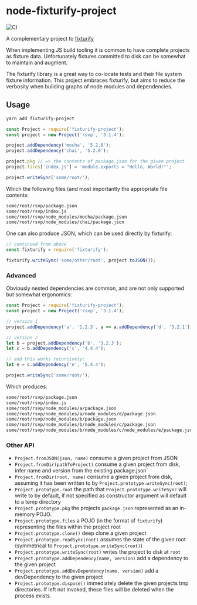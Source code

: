 # node-fixturify-project
![CI](https://github.com/stefanpenner/node-fixturify-project/workflows/CI/badge.svg)

A complementary project to [fixturify](https://github.com/joliss/node-fixturify)

When implementing JS build tooling it is common to have complete projects as
fixture data. Unfortunately fixtures committed to disk can be somewhat to
maintain and augment.

The fixturify library is a great way to co-locate tests and their file
system fixture information. This project embraces fixturify, but aims to
reduce the verbosity when building graphs of node modules and dependencies.


## Usage

```sh
yarn add fixturify-project
```

```js
const Project = require('fixturify-project');
const project = new Project('rsvp', '3.1.4');

project.addDependency('mocha', '5.2.0');
project.addDependency('chai', '5.2.0');

project.pkg // => the contents of package.json for the given project
project.files['index.js'] = 'module.exports = "Hello, World!"';

project.writeSync('some/root/');
```

Which the following files (and most importantly the appropriate file contents:

```sh
some/root/rsvp/package.json
some/root/rsvp/index.js
some/root/rsvp/node_modules/mocha/package.json
some/root/rsvp/node_modules/chai/package.json
```

One can also produce JSON, which can be used directly by fixturify:

```js
// continued from above
const fixturify = require('fixturify');

fixturify.writeSync('some/other/root', project.toJSON());
```

### Advanced

Obviously nested dependencies are common, and are not only supported but somewhat ergonomics:

```js
const Project = require('fixturify-project');
const project = new Project('rsvp', '3.1.4');

// version 1
project.addDependency('a', '1.2.3', a => a.addDependency('d', '3.2.1'));

// version 2
let b = project.addDependency('b', '3.2.3');
let c = b.addDependency('c', '4.4.4');

// and this works recursively:
let e = c.addDependency('e', '5.4.4');

project.writeSync('some/root/');
```

Which produces:

```sh
some/root/rsvp/package.json
some/root/rsvp/index.js
some/root/rsvp/node_modules/a/package.json
some/root/rsvp/node_modules/a/node_modules/d/package.json
some/root/rsvp/node_modules/b/package.json
some/root/rsvp/node_modules/b/node_modules/c/package.json
some/root/rsvp/node_modules/b/node_modules/c/node_modules/e/package.json
```


### Other API

* `Project.fromJSON(json, name)` consume a given project from JSON
* `Project.fromDir(pathToProject)` consume a given project from disk, infer name and version from the existing package.json`
* `Project.fromDir(root, name)` consume a given project from disk, assuming it has been written to by `Project.prototype.writeSync(root)`;
* `Project.prototype.root` the path that `Project.prototype.writeSync` will write to by default, if not specified as constructor argument will default to a temp directory
* `Project.prototype.pkg` the projects `package.json` represented as an in-memory POJO.
* `Project.prototype.files` a POJO (in the format of `fixturify`) representing the files within the project root
* `Project.prototype.clone()` deep clone a given project
* `Project.prototype.readSync(root)` assumes the state of the given root (symmetrical to `Project.prototype.writeSync(root)`)
* `Project.prototype.writeSync(root)` writes the project to disk at `root`
* `Project.prototype.addDependency(name, version)` add a dependency to the given project
* `Project.prototype.addDevDependency(name, version)` add a devDependency to the given project
* `Project.prototype.dispose()` immediately delete the given projects tmp directories. If left not invoked, these files will be deleted when the process exists.
